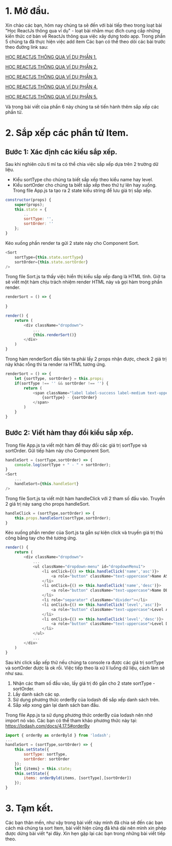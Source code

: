 # 1. Mở đầu.
Xin chào các bạn, hôm nay chúng ta sẽ đến với bài tiếp theo trong loạt bài "Học ReactJs thông qua ví dụ" - loạt bài nhằm mục đích cung cấp những kiến thức cơ bản về ReactJs thông qua việc xây dựng todo app. Trong phần 5 chúng ta đã thực hiện  việc add item
Các bạn có thể theo dõi các bài trước theo đường link sau:

[HỌC REACTJS THÔNG QUA VÍ DỤ PHẦN 1.](https://viblo.asia/p/hoc-reactjs-thong-qua-vi-du-phan-1-yMnKMnGaZ7P)

[HỌC REACTJS THÔNG QUA VÍ DỤ PHẦN 2.](https://viblo.asia/p/hoc-reactjs-thong-qua-vi-du-phan-2-eW65Ge2RZDO)

[HỌC REACTJS THÔNG QUA VÍ DỤ PHẦN 3.](https://viblo.asia/p/hoc-reactjs-thong-qua-vi-du-phan-3-4dbZNwkLlYM)

[HỌC REACTJS THÔNG QUA VÍ DỤ PHẦN 4.](https://viblo.asia/p/hoc-reactjs-thong-qua-vi-du-phan-4-ByEZkyQ25Q0)

[HỌC REACTJS THÔNG QUA VÍ DỤ PHẦN 5.](https://viblo.asia/p/hoc-reactjs-thong-qua-vi-du-phan-5-YWOZrwd7lQ0)


Và trong bài viết của phần 6 này chúng ta  sẽ tiến hành thêm sắp xếp các phần tử.
# 2. Sắp xếp các phần tử Item.
## Bước 1: Xác định các kiểu sắp xếp.
Sau khi nghiên cứu tỉ mỉ ta có thể chia việc sắp xếp dựa trên 2 trường dữ liệu. 
* Kiểu sortType cho chúng ta biết sắp xếp theo kiểu name hay level.
* Kiểu sortOrder cho chúng ta biết sắp xếp theo thứ tự lên hay xuống.
Trong file App.js ta tạo ra 2 state kiểu string để lưu giá trị sắp xếp.
```javascript
constructor(props) {
    super(props);
    this.state = {
        ..
        sortType: '',
        sortOrder: ''
    };
}
```
Kéo xuống phần render ta gửi 2 state này cho Component Sort.
```javascript
<Sort 
    sortType={this.state.sortType}
    sortOrder={this.state.sortOrder}
/>
```
Trong file Sort.js ta thấy việc hiển thị kiểu sắp xếp đang là HTML tĩnh. Giờ ta sẽ viết một hàm chịu trách nhiệm render HTML này và gọi hàm trong phần render.
```javascript
renderSort = () => {
    
}

render() {
    return (
        <div className="dropdown">
            ...
            {this.renderSort()}
        </div>
    )
}
```
Trong hàm renderSort đầu tiên ta phải lấy 2 props nhận được, check 2 giá trị này khác rỗng thì ta render ra HTML tương ứng.
```javascript
renderSort = () => {
    let {sortType, sortOrder} = this.props;
    if(sortType !== '' && sortOrder !== '') {
        return (
            <span className="label label-success label-medium text-uppercase">
                {sortType} - {sortOrder}
            </span>
        )
    }
}
```
## Bước 2: Viết hàm thay đổi kiểu sắp xếp.
Trong file App.js ta viết một hàm để thay đổi các giá trị sortType và sortOrder. Gửi tiếp hàm này cho Component Sort.
```javascript
handleSort = (sortType,sortOrder) => {
    console.log(sortType + " - " + sortOrder);
}
<Sort 
    ...
    handleSort={this.handleSort}
/>
```
Trong file Sort.js ta viết một hàm handleClick với 2 tham số đầu vào. Truyền 2 giá trị này sang cho props handleSort.
```javascript
handleClick = (sortType,sortOrder) => {
    this.props.handleSort(sortType,sortOrder);
}
```
Kéo xuống phần render của Sort.js ta gắn sự kiện click và truyền giá trị thủ công bằng tay cho thẻ tương ứng.
```javascript
render() {
    return (
        <div className="dropdown">
            ...
            <ul className="dropdown-menu" id="dropdownMenu1">
                <li onClick={() => this.handleClick('name','asc')}>
                    <a role="button" className="text-uppercase">Name ASC</a>
                </li>
                <li onClick={() => this.handleClick('name','desc')}>
                    <a role="button" className="text-uppercase">Name DESC</a>
                </li>
                <li role="separator" className="divider"></li>
                <li onClick={() => this.handleClick('level','asc')}>
                    <a role="button" className="text-uppercase">Level ASC</a>
                </li>
                <li onClick={() => this.handleClick('level','desc')}>
                    <a role="button" className="text-uppercase">Level DESC</a>
                </li>
            </ul>
            ...
        </div>
    )
}
```
Sau khi click sắp xếp thử nếu chúng ta console ra được các giá trị sortType và sortOrder được là ok rồi.
Việc tiếp theo là xử lí luồng dữ liệu, cách làm sẽ như sau.
1. Nhận các tham số đầu vào, lấy giá trị đó gắn cho 2 state sortType - sortOrder.
2. Lấy danh sách các sp.
3. Sử dụng phương thức orderBy của lodash để sắp xếp danh sách trên.
4. Sắp xếp xong gán lại danh sách ban đầu.

Trong file App.js ta sử dụng phương thức orderBy của lodash nên nhớ import nó vào. Các bạn có thể tham khảo phương thức này tại: https://lodash.com/docs/4.17.5#orderBy
```javascript
import { orderBy as orderByld } from 'lodash';
...
handleSort = (sortType,sortOrder) => {
    this.setState({
        sortType: sortType,
        sortOrder: sortOrder
    });
    let {items} = this.state;
    this.setState({
        items: orderByld(items, [sortType],[sortOrder])
    });
}
```
# 3. Tạm kết.
Các bạn thân mến, như vậy trong bài viết này mình đã chia sẻ đến các bạn cách mà chúng ta sort Item, bài viết hiện cũng đã khá dài nên mình xin phép được dừng bài viết †ại đây. Xin hẹn gặp lại các bạn trong những bài viết tiếp theo.